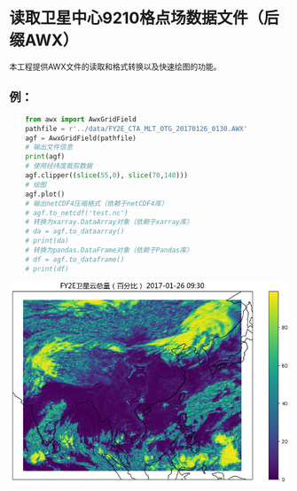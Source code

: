 # 读取卫星中心9210格点场数据文件（后缀AWX）
本工程提供AWX文件的读取和格式转换以及快速绘图的功能。

## 例：

```python
    from awx import AwxGridField
    pathfile = r'../data/FY2E_CTA_MLT_OTG_20170126_0130.AWX'
    agf = AwxGridField(pathfile)
    # 输出文件信息
    print(agf)
    # 使用经纬度裁剪数据
    agf.clipper((slice(55,0), slice(70,140)))
    # 绘图
    agf.plot()
    # 输出netCDF4压缩格式（依赖于netCDF4库）
    # agf.to_netcdf('test.nc')
    # 转换为xarray.DataArray对象（依赖于xarray库）
    # da = agf.to_dataarray()
    # print(da)
    # 转换为pandas.DataFrame对象（依赖于Pandas库）
    # df = agf.to_dataframe()
    # print(df)
```
![](doc/plot_example.png)